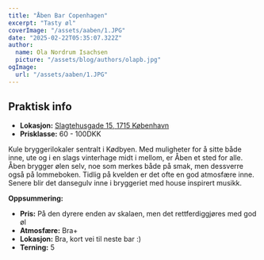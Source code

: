 ```yaml
---
title: "Åben Bar Copenhagen"
excerpt: "Tasty øl"
coverImage: "/assets/aaben/1.JPG"
date: "2025-02-22T05:35:07.322Z"
author:
  name: Ola Nordrum Isachsen
  picture: "/assets/blog/authors/olapb.jpg"
ogImage:
  url: "/assets/aaben/1.JPG"
---
```


## Praktisk info
- **Lokasjon:** [Slagtehusgade 15, 1715 København](https://www.google.com/maps/place//data=!4m2!3m1!1s0x4652532d2e2d63bb:0x29875a744926955f?sa=X&ved=1t:8290&ictx=111)
- **Prisklasse:** 60 - 100DKK

Kule bryggerilokaler sentralt i Kødbyen. Med muligheter for å sitte både inne, ute og i en slags vinterhage midt i mellom, er Åben et sted for alle. Åben brygger ølen selv, noe som merkes både på smak, men dessverre også på lommeboken. Tidlig på kvelden er det ofte en god atmosfære inne. Senere blir det dansegulv inne i bryggeriet med house inspirert musikk.

**Oppsummering:**
- **Pris:** På den dyrere enden av skalaen, men det rettferdiggjøres med god øl
- **Atmosfære:** Bra+
- **Lokasjon:** Bra, kort vei til neste bar :)
- **Terning:** 5
  
  